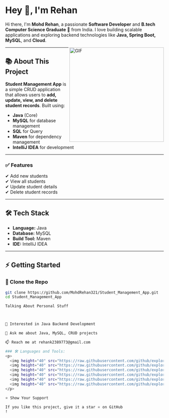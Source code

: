 # Hey 👋, I'm Rehan

Hi there, I'm **Mohd Rehan**, a passionate **Software Developer** and **B.tech Computer Science Graduate** 🚀 from India. I love building scalable applications and exploring backend technologies like **Java, Spring Boot, MySQL**, and **Cloud**.  

<img align="right" alt="GIF" src="https://i.pinimg.com/originals/e4/26/70/e426702edf874b181aced1e2fa5c6cde.gif" width="300" />

---

## 📚 About This Project  
**Student Management App** is a simple CRUD application that allows users to **add, update, view, and delete student records**. Built using:  
- **Java** (Core)  
- **MySQL** for database management
- **SQL** for Query 
- **Maven** for dependency management  
- **IntelliJ IDEA** for development  

---

### ✅ Features  
✔ Add new students  
✔ View all students  
✔ Update student details  
✔ Delete student records  

---

## 🛠 Tech Stack  
- **Language:** Java  
- **Database:** MySQL  
- **Build Tool:** Maven  
- **IDE:** IntelliJ IDEA  

---

## ⚡ Getting Started  

### 🔹 Clone the Repo  
```bash
git clone https://github.com/MohdRehan321/Student_Management_App.git
cd Student_Management_App

Talking About Personal Stuff



🌱 Interested in Java Backend Development

💬 Ask me about Java, MySQL, CRUD projects

📫 Reach me at rehank2389773@gmail.com

### 🛠 Languages and Tools:
<p>
  <img height="40" src="https://raw.githubusercontent.com/github/explore/main/topics/java/java.png">
  <img height="40" src="https://raw.githubusercontent.com/github/explore/main/topics/mysql/mysql.png">
  <img height="40" src="https://raw.githubusercontent.com/github/explore/main/topics/spring/spring.png">
  <img height="40" src="https://raw.githubusercontent.com/github/explore/main/topics/maven/maven.png">
  <img height="40" src="https://raw.githubusercontent.com/github/explore/main/topics/git/git.png">
  <img height="40" src="https://raw.githubusercontent.com/github/explore/main/topics/github/github.png">
</p>

⭐ Show Your Support

If you like this project, give it a star ⭐ on GitHub
!
